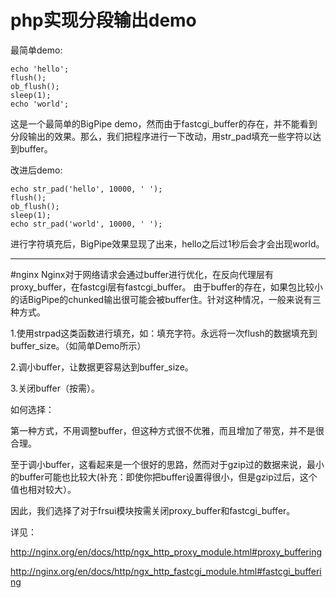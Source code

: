 # php实现分段输出demo

最简单demo:
```
echo 'hello';
flush();
ob_flush();
sleep(1);
echo 'world';
```
这是一个最简单的BigPipe demo，然而由于fastcgi_buffer的存在，并不能看到分段输出的效果。那么，我们把程序进行一下改动，用str_pad填充一些字符以达到buffer。

改进后demo:
```
echo str_pad('hello', 10000, ' ');
flush();
ob_flush();
sleep(1);
echo str_pad('world', 10000, ' ');
```
进行字符填充后，BigPipe效果显现了出来，hello之后过1秒后会才会出现world。


---

#nginx
Nginx对于网络请求会通过buffer进行优化，在反向代理层有proxy_buffer，在fastcgi层有fastcgi_buffer。
由于buffer的存在，如果包比较小的话BigPipe的chunked输出很可能会被buffer住。针对这种情况，一般来说有三种方式。

1.使用strpad这类函数进行填充，如：填充字符。永远将一次flush的数据填充到buffer_size。（如简单Demo所示）

2.调小buffer，让数据更容易达到buffer_size。

3.关闭buffer（按需）。


如何选择：

第一种方式，不用调整buffer，但这种方式很不优雅，而且增加了带宽，并不是很合理。

至于调小buffer，这看起来是一个很好的思路，然而对于gzip过的数据来说，最小的buffer可能也比较大(补充：即使你把buffer设置得很小，但是gzip过后，这个值也相对较大）。

因此，我们选择了对于frsui模块按需关闭proxy_buffer和fastcgi_buffer。

详见：

http://nginx.org/en/docs/http/ngx_http_proxy_module.html#proxy_buffering

http://nginx.org/en/docs/http/ngx_http_fastcgi_module.html#fastcgi_buffering
